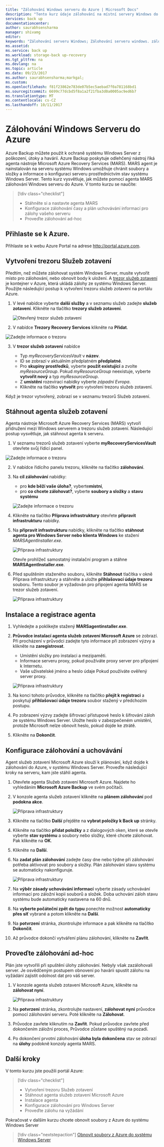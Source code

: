 ```yaml
---
title: "Zálohování Windows serveru do Azure | Microsoft Docs"
description: "Tento kurz údaje zálohování na místní servery Windows do trezoru služeb zotavení."
services: back up
documentationcenter: 
author: saurabhsensharma
manager: shivamg
editor: 
keywords: "Zálohování serveru Windows; Zálohování serveru windows. zálohování a zotavení po havárii"
ms.assetid: 
ms.service: back up
ms.workload: storage-back up-recovery
ms.tgt_pltfrm: na
ms.devlang: na
ms.topic: article
ms.date: 09/23/2017
ms.author: saurabhsensharma;markgal;
ms.custom: 
ms.openlocfilehash: f81f23862e783de07b5ec5aebad7f0a781168bd1
ms.sourcegitcommit: 6699c77dcbd5f8a1a2f21fba3d0a0005ac9ed6b7
ms.translationtype: MT
ms.contentlocale: cs-CZ
ms.lasthandoff: 10/11/2017
---
```

# <a name="back-up-windows-server-to-azure"></a>Zálohování Windows Serveru do Azure


Azure Backup můžete použít k ochraně systému Windows Server z poškození, útoky a havárií. Azure Backup poskytuje odlehčený nástroj říká agenta nástroje Microsoft Azure Recovery Services (MARS). MARS agent je nainstalován na serveru systému Windows umožňuje chránit soubory a složky a informace o konfiguraci serveru prostřednictvím stav systému Windows Server. Tento kurz vysvětluje, jak můžete pomocí agenta MARS zálohování Windows serveru do Azure. V tomto kurzu se naučíte: 


> [!div class="checklist"]
> * Stáhněte si a nastavte agenta MARS
> * Konfigurace zálohování časy a plán uchovávání informací pro zálohy vašeho serveru
> * Proveďte zálohování ad-hoc


## <a name="log-in-to-azure"></a>Přihlaste se k Azure.

Přihlaste se k webu Azure Portal na adrese http://portal.azure.com.

## <a name="create-a-recovery-services-vault"></a>Vytvoření trezoru Služeb zotavení

Předtím, než můžete zálohovat systém Windows Server, musíte vytvořit místo pro zálohování, nebo obnovit body k uložení. A [trezor služeb zotavení](backup-azure-recovery-services-vault-overview.md) je kontejner v Azure, která ukládá zálohy ze systému Windows Server. Použijte následující postup k vytvoření trezoru služeb zotavení na portálu Azure. 

1. V levé nabídce vyberte **další služby** a v seznamu služeb zadejte **služeb zotavení**. Klikněte na tlačítko **trezory služeb zotavení**.

   ![Otevřený trezor služeb zotavení](./media/tutorial-backup-windows-server-to-azure/full-browser-open-rs-vault.png)

2.  V nabídce **Trezory Recovery Services** klikněte na **Přidat**.

   ![Zadejte informace o trezoru](./media/tutorial-backup-windows-server-to-azure/provide-vault-detail-2.png)

3.  V **trezor služeb zotavení** nabídce

    - Typ *myRecoveryServicesVault* v **název**.
    - ID se zobrazí v aktuálním předplatném **předplatné**.
    - Pro **skupiny prostředků**, vyberte **použít existující** a zvolte *myResourceGroup*. Pokud *myResourceGroup* neexistuje, vyberte **vytvořit nový** a typ *myResourceGroup*. 
    - Z **umístění** rozevírací nabídky vyberte *západní Evropa*.
    - Klikněte na tlačítko **vytvořit** pro vytvoření trezoru služeb zotavení.
 
Když je trezor vytvořený, zobrazí se v seznamu trezorů Služeb zotavení.

## <a name="download-recovery-services-agent"></a>Stáhnout agenta služeb zotavení

Agenta nástroje Microsoft Azure Recovery Services (MARS) vytvoří přidružení mezi Windows serverem a trezoru služeb zotavení. Následující postup vysvětluje, jak stáhnout agenta k serveru.

1.  V seznamu trezorů služeb zotavení vyberte **myRecoveryServicesVault** otevřete svůj řídicí panel.

   ![Zadejte informace o trezoru](./media/tutorial-backup-windows-server-to-azure/open-vault-from-list.png)

2.  V nabídce řídícího panelu trezoru, klikněte na tlačítko **zálohování**.

3.  Na **cíl zálohování** nabídky:

    - pro **kde běží vaše úloha?**, vyberte**místní**, 
    - pro **co chcete zálohovat?**, vyberte **soubory a složky** a **stavu systému** 

    ![Zadejte informace o trezoru](./media/tutorial-backup-windows-server-to-azure/backup-goal.png)
    
4.  Klikněte na tlačítko **Příprava infrastruktury** otevřete **připravit infrastrukturu** nabídky.
5.  Na **připravit infrastrukturu** nabídky, klikněte na tlačítko **stáhnout agenta pro Windows Server nebo klienta Windows** ke stažení *MARSAgentInstaller.exe*. 

    ![Příprava infrastruktury](./media/tutorial-backup-windows-server-to-azure/prepare-infrastructure.png)

    Otevře prohlížeč samostatný instalační program a stáhne **MARSAgentInstaller.exe**.
 
6.  Před spuštěním staženého souboru, klikněte **Stáhnout** tlačítka v okně Příprava infrastruktury a stáhněte a uložte **přihlašovací údaje trezoru** souboru. Tento soubor je vyžadován pro připojení agenta MARS se trezor služeb zotavení.

    ![Příprava infrastruktury](./media/tutorial-backup-windows-server-to-azure/download-vault-credentials.png)
 
## <a name="install-and-register-the-agent"></a>Instalace a registrace agenta

1. Vyhledejte a poklikejte stažený **MARSagentinstaller.exe**.
2. **Průvodce instalací agenta služeb zotavení Microsoft Azure** se zobrazí. Při procházení v průvodci zadejte tyto informace při zobrazení výzvy a klikněte na **zaregistrovat**.
    - Umístění složky pro instalaci a mezipaměti.
    - Informace serveru proxy, pokud používáte proxy server pro připojení k Internetu.
    - Vaše uživatelské jméno a heslo údaje Pokud používáte ověřený server proxy.

    ![Příprava infrastruktury](./media/tutorial-backup-windows-server-to-azure/mars-installer.png) 

3. Na konci tohoto průvodce, klikněte na tlačítko **přejít k registraci** a poskytují **přihlašovací údaje trezoru** soubor stažený v předchozím postupu.
 
4. Po zobrazení výzvy zadejte šifrovací přístupové heslo k šifrování záloh ze systému Windows Server. Uložte heslo v zabezpečeném umístění, protože Microsoft nelze obnovit heslo, pokud dojde ke ztrátě.

5. Klikněte na **Dokončit**. 

## <a name="configure-backup-and-retention"></a>Konfigurace zálohování a uchovávání

Agent služeb zotavení Microsoft Azure slouží k plánování, když dojde k zálohování do Azure, v systému Windows Server. Proveďte následující kroky na serveru, kam jste stáhli agenta.

1. Otevřete agenta Služeb zotavení Microsoft Azure. Najdete ho vyhledáním **Microsoft Azure Backup** ve svém počítači.

2.  V konzole agenta služeb zotavení klikněte na **plánem zálohování** pod **podokna akce**.

    ![Příprava infrastruktury](./media/tutorial-backup-windows-server-to-azure/mars-schedule-backup.png)

3. Klikněte na tlačítko **Další** přejděte na **vybrat položky k Back up** stránky.

4. Klikněte na tlačítko **přidat položky** a z dialogových oken, které se otevře vyberte **stav systému** a soubory nebo složky, které chcete zálohovat. Pak klikněte na **OK**.

5. Klikněte na **Další**.

6. Na **zadat plán zálohování** zadejte časy dne nebo týdne při zálohování potřeba aktivovat pro soubory a složky. Plán zálohování stavu systému se automaticky nakonfiguruje. 

    ![Příprava infrastruktury](./media/tutorial-backup-windows-server-to-azure/mars-schedule-backup.png)
 


7.  Na **výběr zásady uchovávání informací** vyberte zásady uchovávání informací pro záložní kopii souborů a složek. Doba uchování záloh stavu systému bude automaticky nastavena na 60 dnů.
8.  Na **vyberte počáteční zpět do typu** ponechte možnost **automaticky přes síť** vybrané a potom klikněte na **Další**.
9.  Na **potvrzení** stránka, zkontrolujte informace a pak klikněte na tlačítko **Dokončit**.
10. Až průvodce dokončí vytváření plánu zálohování, klikněte na **Zavřít**.

## <a name="perform-an-ad-hoc-back-up"></a>Proveďte zálohování ad-hoc


Plán jste vytvořili při spuštění úlohy zálohování. Nebyly však zazálohovali server. Je osvědčeným postupem obnovení po havárii spustit zálohu na vyžádání zajistit odolnost dat pro váš server.

1.  V konzole agenta služeb zotavení Microsoft Azure, klikněte na **zálohovat nyní**.

    ![Příprava infrastruktury](./media/tutorial-backup-windows-server-to-azure/mars-schedule-backup.png)

2.  Na **potvrzení** stránka, zkontrolujte nastavení, **zálohovat nyní** průvodce pomocí zálohování serveru. Poté klikněte na **Zálohovat**.
3.  Průvodce zavřete kliknutím na **Zavřít**. Pokud průvodce zavřete před dokončením záložní proces, Průvodce zůstane spuštěný na pozadí.
4.  Po dokončení prvotní zálohování **úloha byla dokončena** stav se zobrazí na **úlohy** podokně konzoly agenta MARS.


## <a name="next-steps"></a>Další kroky

V tomto kurzu jste použili portál Azure: 
 
> [!div class="checklist"] 
> * Vytvoření trezoru Služeb zotavení 
> * Stáhnout agenta služeb zotavení Microsoft Azure 
> * Instalace agenta 
> * Konfigurace zálohování pro Windows Server 
> * Proveďte zálohu na vyžádání 

Pokračovat v dalším kurzu chcete obnovit soubory z Azure do systému Windows Server

> [!div class="nextstepaction"] 
> [Obnovit soubory z Azure do systému Windows Server](./tutorial-backup-restore-files-windows-server.md) 


